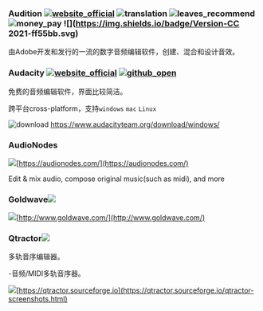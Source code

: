 ### Audition [![website_official](https://gitbook07.oss-cn-hangzhou.aliyuncs.com/website_official.svg)](https://www.adobe.com/products/audition.html) ![translation](https://gitbook07.oss-cn-hangzhou.aliyuncs.com/translation.svg) ![leaves_recommend](https://gitbook07.oss-cn-hangzhou.aliyuncs.com/leaves_rec.svg) ![money_pay](https://gitbook07.oss-cn-hangzhou.aliyuncs.com/money_pay.svg) ![](https://img.shields.io/badge/Version-CC 2021-ff55bb.svg)

由Adobe开发和发行的一流的数字音频编辑软件，创建、混合和设计音效。

### Audacity [![website_official](https://gitbook07.oss-cn-hangzhou.aliyuncs.com/website_official.svg)](http://www.audacityteam.org/) [![github_open](https://gitbook07.oss-cn-hangzhou.aliyuncs.com/github_open.svg)](https://github.com/audacity/audacity)

免费的音频编辑软件，界面比较简洁。

跨平台cross-platform，支持`windows` `mac` `Linux`

![download](https://gitbook07.oss-cn-hangzhou.aliyuncs.com/download.svg) https://www.audacityteam.org/download/windows/

### AudioNodes

![](blob:https://legacy.gitbook.com/e99a84f3-796c-41bd-bd2c-6861cf1a1561)[https://audionodes.com/](https://audionodes.com/)

Edit & mix audio, compose original music\(such as midi\), and more


### Goldwave![](../../.gitbook/assets/money_24.632411067194px_1218498_easyicon.net.svg)

![](../../.gitbook/assets/website.svg)[http://www.goldwave.com/](http://www.goldwave.com/)

### Qtractor![](../../.gitbook/assets/github_16px_1157868_easyicon.net.svg)

多轨音序编辑器。

-音频/MIDI多轨音序器。

![](../../.gitbook/assets/website.svg)[https://qtractor.sourceforge.io](https://qtractor.sourceforge.io/qtractor-screenshots.html)

